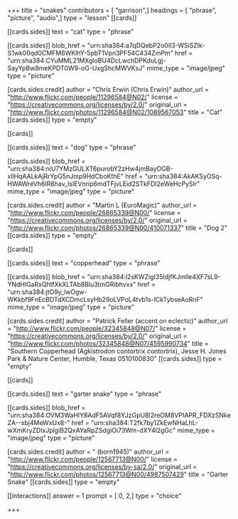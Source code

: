 +++
title = "snakes"
contributors = [ "garrison",]
headings = [ "phrase", "picture", "audio",]
type = "lesson"
[[cards]]

[[cards.sides]]
text = "cat"
type = "phrase"

[[cards.sides]]
blob_href = "urn:sha384:a7qDQebP2o0Il3-WSiSZIk-S1wk00qd0CMFM6WKlhY-5pbT1Vpn3PF54C434ZmPm"
href = "urn:sha384:CYuMML21MXgloBU4DcLwchDPKduLgj-SayYpBw8meKPDT0W9-oG-UxgShcMWVKsJ"
mime_type = "image/jpeg"
type = "picture"

[cards.sides.credit]
author = "Chris Erwin (Chris Erwin)"
author_url = "http://www.flickr.com/people/11296584@N02/"
license = "https://creativecommons.org/licenses/by/2.0/"
original_url = "http://www.flickr.com/photos/11296584@N02/1089567053"
title = "Cat"
[[cards.sides]]
type = "empty"

[[cards]]

[[cards.sides]]
text = "dog"
type = "phrase"

[[cards.sides]]
blob_href = "urn:sha384:niU7YMzGULXT6purobY2zHw4jmBayOGB-xllHqAALkAjRrYpG5nJmp9HdCboKthE"
href = "urn:sha384:AkAKSyOSq-HWAWreVh6lR8hav_IslEVnrip6mdTFjvLEid2STkFDI2eWeHcPySlr"
mime_type = "image/jpeg"
type = "picture"

[cards.sides.credit]
author = "Martin L (EuroMagic)"
author_url = "http://www.flickr.com/people/26865339@N00/"
license = "https://creativecommons.org/licenses/by/2.0/"
original_url = "http://www.flickr.com/photos/26865339@N00/410071337"
title = "Dog 2"
[[cards.sides]]
type = "empty"

[[cards]]

[[cards.sides]]
text = "copperhead"
type = "phrase"

[[cards.sides]]
blob_href = "urn:sha384:l2sKWZigI35IdjfKJmlle4XF7sL9-YNdHlGaRxQhtfXkXLTAb8Blu3tmGRibhvxx"
href = "urn:sha384:jtO9y_lwOgw-WKkbf9FnEcBDTdXCDmcLsyHb29oLVPoL4tvb1s-lCkTybseAoRnF"
mime_type = "image/jpeg"
type = "picture"

[cards.sides.credit]
author = "Patrick Feller (accent on eclectic)"
author_url = "http://www.flickr.com/people/32345848@N07/"
license = "https://creativecommons.org/licenses/by/2.0/"
original_url = "http://www.flickr.com/photos/32345848@N07/4595990734"
title = "Southern Copperhead (Agkistrodon contortrix contortrix), Jesse H. Jones Park & Nature Center, Humble, Texas 0510100830"
[[cards.sides]]
type = "empty"

[[cards]]

[[cards.sides]]
text = "garter snake"
type = "phrase"

[[cards.sides]]
blob_href = "urn:sha384:OVM3WaHlY8AdF5AVqf8YJzGpU8I2reOM8VPIAPR_FDXzSNkeZA--sbj4MeWxUx8-"
href = "urn:sha384:T2fk7by1ZkEwNHaLhL-wXmKryZDlxJplgiB2QxAYaRpZSdgiOi73Wm-dXY4l2gGc"
mime_type = "image/jpeg"
type = "picture"

[cards.sides.credit]
author = " (born1945)"
author_url = "http://www.flickr.com/people/12567713@N00/"
license = "https://creativecommons.org/licenses/by-sa/2.0/"
original_url = "http://www.flickr.com/photos/12567713@N00/4987507429"
title = "Garter Snake"
[[cards.sides]]
type = "empty"

[[interactions]]
answer = 1
prompt = [ 0, 2,]
type = "choice"

+++
